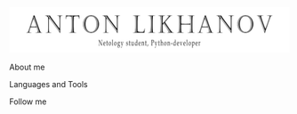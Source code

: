 ![Header](https://github.com/An-Toons/An-Toons/blob/main/assets/AntoonspngNEW.png)

About me

Languages and Tools

Follow me